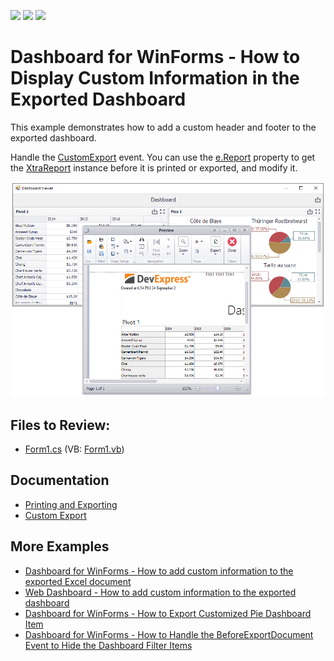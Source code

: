 <!-- default badges list -->
![](https://img.shields.io/endpoint?url=https://codecentral.devexpress.com/api/v1/VersionRange/128581422/18.2.3%2B)
[![](https://img.shields.io/badge/Open_in_DevExpress_Support_Center-FF7200?style=flat-square&logo=DevExpress&logoColor=white)](https://supportcenter.devexpress.com/ticket/details/T466558)
[![](https://img.shields.io/badge/📖_How_to_use_DevExpress_Examples-e9f6fc?style=flat-square)](https://docs.devexpress.com/GeneralInformation/403183)
<!-- default badges end -->
# Dashboard for WinForms - How to Display Custom Information in the Exported Dashboard


This example demonstrates how to add a custom header and footer to the exported dashboard.

Handle the [CustomExport](https://docs.devexpress.com/Dashboard/DevExpress.DashboardWin.DashboardViewer.CustomExport) event. You can use the [e.Report](https://docs.devexpress.com/Dashboard/DevExpress.DashboardCommon.CustomExportEventArgs.Report) property to get the [XtraReport](https://docs.devexpress.com/XtraReports/DevExpress.XtraReports.UI.XtraReport) instance before it is printed or exported, and modify it.

![screenshot](/images/screenshot.png)

## Files to Review:

* [Form1.cs](./CS/WinViewer_CustomExport/Form1.cs) (VB: [Form1.vb](./VB/WinViewer_CustomExport/Form1.vb))

## Documentation

* [Printing and Exporting](https://docs.devexpress.com/Dashboard/15181)
* [Custom Export](https://docs.devexpress.com/Dashboard/DevExpress.DashboardWin.DashboardViewer.CustomExport)

## More Examples
* [Dashboard for WinForms - How to add custom information to the exported Excel document](https://github.com/DevExpress-Examples/WinForms-DashboardDesigner-CustomizeExportDocument-example)
* [Web Dashboard - How to add custom information to the exported dashboard](https://github.com/DevExpress-Examples/web-dashboard-how-to-add-custom-information-to-the-exported-dashboard-t466585)
* [Dashboard for WinForms - How to Export Customized Pie Dashboard Item](https://github.com/DevExpress-Examples/WinForms-Dashboard-How-to-export-customized-Pie-Dashboard-Item)
* [Dashboard for WinForms - How to Handle the BeforeExportDocument Event to Hide the Dashboard Filter Items](https://github.com/DevExpress-Examples/winforms-dashboard-beforeexportdocument-event)





